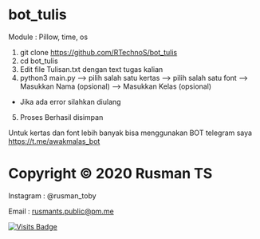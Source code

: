 # bot_tulis
Module : Pillow, time, os

1. git clone https://github.com/RTechnoS/bot_tulis
2. cd bot_tulis
4. Edit file Tulisan.txt dengan text tugas kalian
3. python3 main.py
--> pilih salah satu kertas
--> pilih salah satu font
--> Masukkan Nama (opsional)
--> Masukkan Kelas (opsional)

* Jika ada error silahkan diulang

5. Proses Berhasil disimpan

Untuk kertas dan font lebih banyak
bisa menggunakan BOT telegram saya
https://t.me/awakmalas_bot


# Copyright © 2020 Rusman TS
Instagram : @rusman_toby

Email : rusmants.public@pm.me


[![Visits Badge](https://badges.pufler.dev/visits/RTechnoS/bot_tulis?style=for-the-badge&color=blue)](https://github.com/RTechnoS/RTechnoS)
